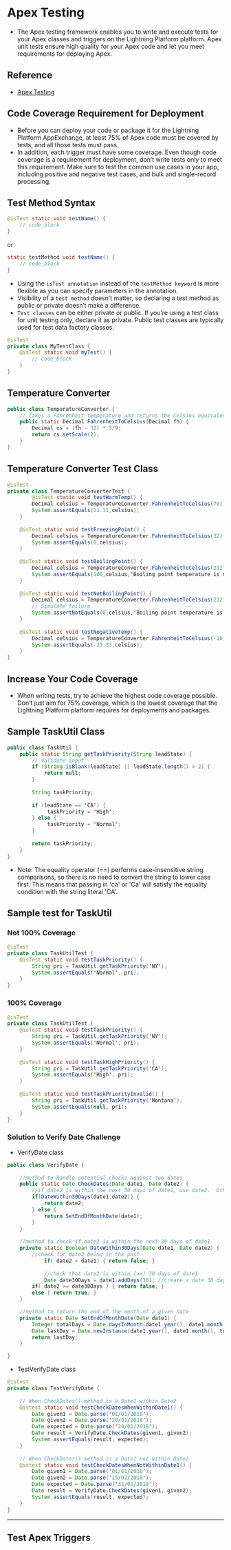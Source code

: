 # Apex Testing
- The Apex testing framework enables you to write and execute tests for your Apex classes and triggers on the Lightning Platform platform. Apex unit tests ensure high quality for your Apex code and let you meet requirements for deploying Apex.

## Reference
- [Apex Testing](https://trailhead.salesforce.com/trails/force_com_dev_beginner/modules/apex_testing)

## Code Coverage Requirement for Deployment
- Before you can deploy your code or package it for the Lightning Platform​ AppExchange, at least 75% of Apex code must be covered by tests, and all those tests must pass.
- In addition, each trigger must have some coverage. Even though code coverage is a requirement for deployment, don’t write tests only to meet this requirement. Make sure to test the common use cases in your app, including positive and negative test cases, and bulk and single-record processing.

## Test Method Syntax
```java
@isTest static void testName() {
    // code_block
}
```
or
```java
static testMethod void testName() {
    // code_block
}
```
- Using the `isTest annotation` instead of the `testMethod keyword` is more flexible as you can specify parameters in the annotation.
- Visibility of a `test method` doesn’t matter, so declaring a test method as public or private doesn’t make a difference.
- `Test classes` can be either private or public. If you’re using a test class for unit testing only, declare it as private. Public test classes are typically used for test data factory classes.
```java
@isTest
private class MyTestClass {
    @isTest static void myTest() {
        // code_block
    }
}
```

## Temperature Converter
```java
public class TemperatureConverter {
    // Takes a Fahrenheit temperature and returns the Celsius equivalent.
    public static Decimal FahrenheitToCelsius(Decimal fh) {
        Decimal cs = (fh - 32) * 5/9;
        return cs.setScale(2);
    }
}
```

## Temperature Converter Test Class
```java
@isTest
private class TemperatureConverterTest {
		@isTest static void testWarmTemp() {
        Decimal celsius = TemperatureConverter.FahrenheitToCelsius(70);
        System.assertEquals(21.11,celsius);
    }
    
    @isTest static void testFreezingPoint() {
        Decimal celsius = TemperatureConverter.FahrenheitToCelsius(32);
        System.assertEquals(0,celsius);
    }
    
    @isTest static void testBoilingPoint() {
        Decimal celsius = TemperatureConverter.FahrenheitToCelsius(212);        
        System.assertEquals(100,celsius,'Boiling point temperature is not expected.');
    } 
    
    @isTest static void testNotBoilingPoint() {
        Decimal celsius = TemperatureConverter.FahrenheitToCelsius(212);        
        // Simulate failure
        System.assertNotEquals(0,celsius,'Boiling point temperature is not expected.');
    } 
    
    @isTest static void testNegativeTemp() {
        Decimal celsius = TemperatureConverter.FahrenheitToCelsius(-10);
        System.assertEquals(-23.33,celsius);
    }
}
```

## Increase Your Code Coverage
- When writing tests, try to achieve the highest code coverage possible. Don’t just aim for 75% coverage, which is the lowest coverage that the Lightning Platform platform requires for deployments and packages. 

## Sample TaskUtil Class
```java
public class TaskUtil {
    public static String getTaskPriority(String leadState) {
        // Validate input
        if (String.isBlank(leadState) || leadState.length() > 2) {
            return null;
        }
            
        String taskPriority;
        
        if (leadState == 'CA') {
             taskPriority = 'High'; 
        } else {
             taskPriority = 'Normal';
        }
        
        return taskPriority;
    }
}
```
- Note: The equality operator (==) performs case-insensitive string comparisons, so there is no need to convert the string to lower case first. This means that passing in 'ca' or 'Ca' will satisfy the equality condition with the string literal 'CA'.

## Sample test for TaskUtil
### Not 100% Coverage
```java
@isTest
private class TaskUtilTest {
    @isTest static void testTaskPriority() {
        String pri = TaskUtil.getTaskPriority('NY');
        System.assertEquals('Normal', pri);
    }
}
```

### 100% Coverage
```java
@isTest
private class TaskUtilTest {
    @isTest static void testTaskPriority() {
        String pri = TaskUtil.getTaskPriority('NY');
        System.assertEquals('Normal', pri);
    }
    
    @isTest static void testTaskHighPriority() {
        String pri = TaskUtil.getTaskPriority('CA');
        System.assertEquals('High', pri);
    }
    
    @isTest static void testTaskPriorityInvalid() {
        String pri = TaskUtil.getTaskPriority('Montana');
        System.assertEquals(null, pri);
    }
}
```

### Solution to Verify Date Challenge
- VerifyDate class
```java
public class VerifyDate {
	
	//method to handle potential checks against two dates
	public static Date CheckDates(Date date1, Date date2) {
		//if date2 is within the next 30 days of date1, use date2.  Otherwise use the end of the month
		if(DateWithin30Days(date1,date2)) {
			return date2;
		} else {
			return SetEndOfMonthDate(date1);
		}
	}
	
	//method to check if date2 is within the next 30 days of date1
	private static Boolean DateWithin30Days(Date date1, Date date2) {
		//check for date2 being in the past
        	if( date2 < date1) { return false; }
        
        	//check that date2 is within (>=) 30 days of date1
        	Date date30Days = date1.addDays(30); //create a date 30 days away from date1
		if( date2 >= date30Days ) { return false; }
		else { return true; }
	}

	//method to return the end of the month of a given date
	private static Date SetEndOfMonthDate(Date date1) {
		Integer totalDays = Date.daysInMonth(date1.year(), date1.month());
		Date lastDay = Date.newInstance(date1.year(), date1.month(), totalDays);
		return lastDay;
	}

}
```

- TestVerifyDate class
```java
@istest
private class TestVerifyDate {
	
	// When CheckDates() method is a Date1 within Date2
	@istest static void testCheckDatesWhenWithinDate1() {
		Date given1 = Date.parse('01/01/2018');
		Date given2 = Date.parse('20/01/2018');
		Date expected = Date.parse('20/01/2018');
		Date result = VerifyDate.CheckDates(given1, given2);
		System.assertEquals(result, expected);
	}
	
	// When CheckDates() method is a Date1 not within Date2
	@istest static void testCheckDatesWhenNotWithinDate1() {
		Date given1 = Date.parse('01/01/2018');
		Date given2 = Date.parse('15/02/2018');
		Date expected = Date.parse('31/01/2018');
		Date result = VerifyDate.CheckDates(given1, given2);
		System.assertEquals(result, expected);
	}
}
```
---

## Test Apex Triggers
